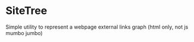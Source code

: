 # SiteTree
Simple utility to represent a webpage external links graph (html only, not js mumbo jumbo)